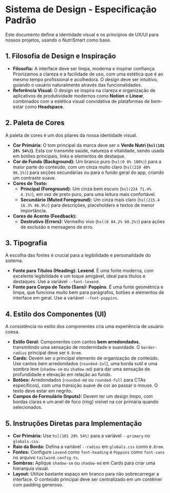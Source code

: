 # Sistema de Design - Especificação Padrão

Este documento define a identidade visual e os princípios de UX/UI para nossos projetos, usando o NutriSmart como base.

## 1. Filosofia de Design e Inspiração

- **Filosofia:** A interface deve ser limpa, moderna e inspirar confiança. Priorizamos a clareza e a facilidade de uso, com uma estética que é ao mesmo tempo profissional e acolhedora. O design deve ser intuitivo, guiando o usuário naturalmente através das funcionalidades.
- **Referência Visual:** O design se inspira na clareza e organização de aplicativos de produtividade modernos como **Notion** e **Linear**, combinados com a estética visual convidativa de plataformas de bem-estar como **Headspace**.

## 2. Paleta de Cores

A paleta de cores é um dos pilares da nossa identidade visual.

- **Cor Primária:** O tom principal da marca deve ser o **Verde Nutri (`hsl(101 28% 54%)`)**. Esta cor transmite saúde, natureza e vitalidade, sendo usada em botões principais, links e elementos de destaque.
- **Cor de Fundo (Background):** Um branco puro (`hsl(0 0% 100%)`) para a maior parte do conteúdo, com um cinza muito claro (`hsl(210 40% 96.1%)`) para seções secundárias ou para o fundo geral do app, criando um contraste suave.
- **Cores de Texto:**
    - **Principal (Foreground):** Um cinza bem escuro (`hsl(224 71.4% 4.1%)`), em vez de preto puro, para uma leitura mais confortável.
    - **Secundário (Muted Foreground):** Um cinza mais claro (`hsl(215.4 16.3% 46.9%)`) para descrições, placeholders e textos de menor importância.
- **Cores de Acento (Feedback):**
    - **Destrutivo (Errors):** Vermelho vivo (`hsl(0 84.2% 60.2%)`) para ações de exclusão e mensagens de erro.

## 3. Tipografia

A escolha das fontes é crucial para a legibilidade e personalidade do sistema.

- **Fonte para Títulos (Heading):** **Lexend**. É uma fonte moderna, com excelente legibilidade e um toque amigável, ideal para títulos e destaques. Use a variável `--font-lexend`.
- **Fonte para Corpo de Texto (Sans):** **Poppins**. É uma fonte geométrica e limpa, que funciona muito bem para parágrafos, botões e elementos de interface em geral. Use a variável `--font-poppins`.

## 4. Estilo dos Componentes (UI)

A consistência no estilo dos componentes cria uma experiência de usuário coesa.

- **Estilo Geral:** Componentes com cantos **bem arredondados**, transmitindo uma sensação de modernidade e suavidade. O `border-radius` principal deve ser `0.8rem`.
- **Cards:** Devem ser o principal elemento de organização de conteúdo. Use cantos bem arredondados (`rounded-2xl`), uma borda sutil e uma sombra leve (`shadow-sm` ou `shadow-md`) para dar uma sensação de profundidade e elevação em relação ao fundo.
- **Botões:** Arredondados (`rounded-md` ou `rounded-full` para CTAs específicos), com uma transição suave de cor ao passar o mouse. O texto deve estar em negrito.
- **Campos de Formulário (Inputs):** Devem ter um design limpo, com bordas claras e um anel de foco (ring) visível na cor primária quando selecionados.

## 5. Instruções Diretas para Implementação

- **Cor Primária:** Use `hsl(101 28% 54%)` para a variável `--primary` no `globals.css`.
- **Raio da Borda:** Defina a variável `--radius` em `globals.css` como `0.8rem`.
- **Fontes:** Configure `Lexend` como `font-heading` e `Poppins` como `font-sans` no arquivo `tailwind.config.ts`.
- **Sombras:** Aplique `shadow-sm` ou `shadow-md` em Cards para criar uma hierarquia visual.
- **Layout:** Utilize bastante espaço em branco para não sobrecarregar a interface. O conteúdo principal deve ser centralizado em um contêiner com padding generoso.

